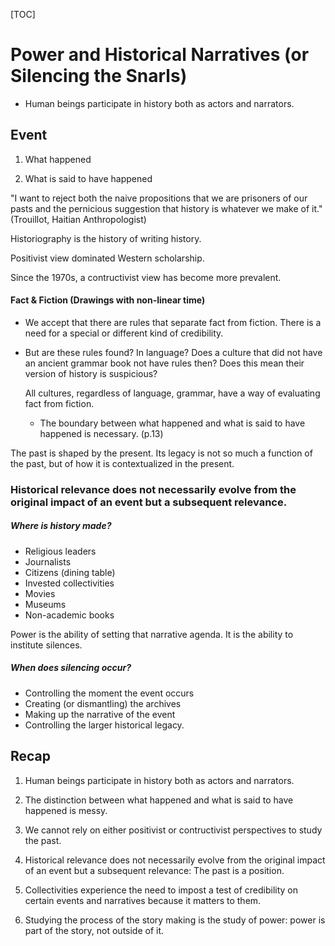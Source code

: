 [TOC]

# Power and Historical Narratives (or Silencing the Snarls)

+ Human beings participate in history both as actors and narrators.

## Event

1) What happened

2) What is said to have happened

"I want to reject both the naive propositions that we are prisoners of our pasts and the pernicious suggestion that history is whatever we make of it." (Trouillot, Haitian Anthropologist)

Historiography is the history of writing history. 

Positivist view dominated Western scholarship.

Since the 1970s, a contructivist view has become more prevalent.

#### Fact & Fiction (Drawings with non-linear time)

+ We accept that there are rules that separate fact from fiction. There is a need for a special or different kind of credibility. 

+ But are these rules found? In language? Does a culture that did not have an ancient grammar book not have rules then? Does this mean their version of history is suspicious?

  All cultures, regardless of language, grammar, have a way of evaluating fact from fiction.

  + The boundary between what happened and what is said to have happened is necessary. (p.13)

The past is shaped by the present. Its legacy is not so much a function of the past, but of how it is contextualized in the present. 



### Historical relevance does not necessarily evolve from the original impact of an event but a subsequent relevance. 

##### Where is history made?

+ Religious leaders
+ Journalists
+ Citizens (dining table)
+ Invested collectivities
+ Movies
+ Museums
+ Non-academic books

Power is the ability of setting that narrative agenda. 
It is the ability to institute silences. 

##### When does silencing occur?

+ Controlling the moment the event occurs
+ Creating (or dismantling) the archives
+ Making up the narrative of the event
+ Controlling the larger historical legacy.

## Recap

1) Human beings participate in history both as actors and narrators. 

2) The distinction between what happened and what is said to have happened is messy.

3) We cannot rely on either positivist or contructivist perspectives to study the past. 

4) Historical relevance does not necessarily evolve from the original impact of an event but a subsequent relevance: The past is a position.

5) Collectivities experience the need to impost a test of credibility on certain events and narratives because it matters to them.

6) Studying the process of the story making is the study of power: power is part of the story, not outside of it.